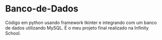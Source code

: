 # Banco-de-Dados
Código em python usando framework tkinter e integrando com um banco de dados utilizando MySQL.
É o meu projeto final realizado na Infinity School.
